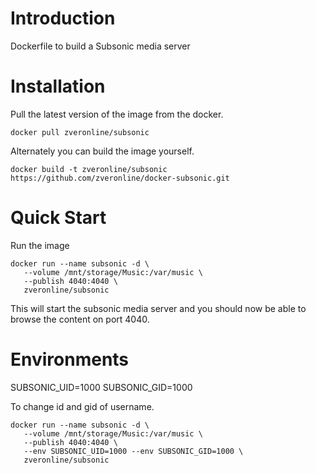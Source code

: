 
# Introduction

Dockerfile to build a Subsonic media server

# Installation

Pull the latest version of the image from the docker.

```
docker pull zveronline/subsonic
```

Alternately you can build the image yourself.

```
docker build -t zveronline/subsonic https://github.com/zveronline/docker-subsonic.git
```

# Quick Start

Run the image

```
docker run --name subsonic -d \
   --volume /mnt/storage/Music:/var/music \
   --publish 4040:4040 \
   zveronline/subsonic
```

This will start the subsonic media server and you should now be able to browse the content on port 4040.

# Environments

SUBSONIC_UID=1000
SUBSONIC_GID=1000

To change id and gid of username.

```
docker run --name subsonic -d \
   --volume /mnt/storage/Music:/var/music \
   --publish 4040:4040 \
   --env SUBSONIC_UID=1000 --env SUBSONIC_GID=1000 \
   zveronline/subsonic
```

